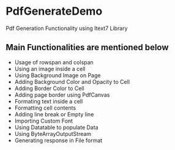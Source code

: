 # PdfGenerateDemo
Pdf Generation Functionality using Itext7 Library

## Main Functionalities are mentioned below

* Usage of rowspan and colspan
* Using an image inside a cell
* Using Background Image on Page
* Adding Background Color and Opacity to Cell
* Adding Border Color to Cell
* Adding page border using PdfCanvas
* Formating text inside a cell
* Formatting cell contents
* Adding line break or Empty line
* Importing Custom Font
* Using Datatable to populate Data
* Using ByteArrayOutputStream
* Generating response in File format
